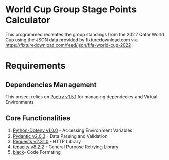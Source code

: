 # World Cup Group Stage Points Calculator 
This programmed recreates the group standings from the 2022 Qatar World Cup using the JSON data provided by fixturedownload.com via https://fixturedownload.com/feed/json/fifa-world-cup-2022

# Requirements

## Dependencies Management
This project relies on [Poetry v1.5.1](https://python-poetry.org/) for managing dependecies and Virtual Environments

## Core Functionalities
1. [Python-Dotenv v1.0.0](https://pypi.org/project/python-dotenv/) - Accessing Environment Variables
2. [Pydantic v2.0.3](https://docs.pydantic.dev/2.0/api/main/) - Data Parsing and Validation
3. [Requests v2.31.0](https://requests.readthedocs.io/en/latest/) - HTTP Library
4. [tenacity v8.2.2](https://tenacity.readthedocs.io/en/latest/) - General Purpose Retrying Library
5. [black](https://tenacity.readthedocs.io/en/latest/)- Code Formating 